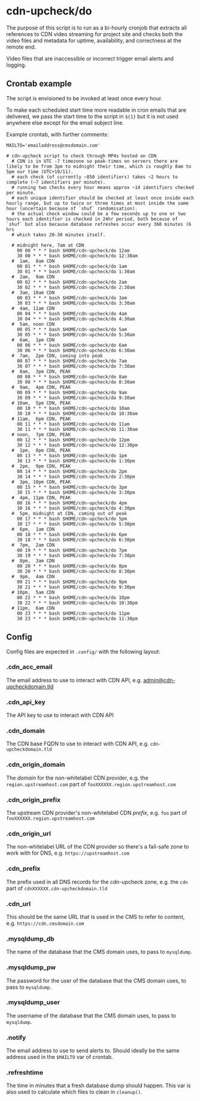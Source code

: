 ﻿# cdn-upcheck/do

The purpose of this script is to run as a bi-hourly cronjob that extracts all references to CDN video streaming for project site and checks both the video files and metadata for uptime, availability, and correctness at the remote end.

Video files that are inaccessible or incorrect trigger email alerts and logging.

## Crontab example

The script is envisioned to be invoked at least once every hour.

To make each scheduled start time more readable in cron emails that are delivered, we pass the start time to the script in `${1}` but it is not used anywhere else except for the email subject line.

Example crontab, with further comments:

```
MAILTO='emailaddress@cmsdomain.com'

# cdn-upcheck script to check through MP4s hosted on CDN
  # CDN is in UTC -7 timezone so peak-times on servers there are likely to be from 3pm to midnight their time, which is roughly 8am to 5pm our time (UTC+10/11).
  # each check (of currently ~850 identifiers) takes ~2 hours to complete (~7 identifiers per minute).
  # running two checks every hour means approx ~14 identifiers checked per minute.
  # each unique identifier should be checked at least once inside each hourly range, but up to twice or three times at most inside the same hour (uncertain because of `shuf` randomisation).
  # the actual check window could be a few seconds up to one or two hours each identifier is checked in 24hr period, both because of `shuf` but also because database refreshes occur every 360 minutes (6 hrs
  # which takes 20-30 minutes itself.

  # midnight here, 7am at CDN
    00 00 * * * bash $HOME/cdn-upcheck/do 12am
    30 00 * * * bash $HOME/cdn-upcheck/do 12:30am
  #  1am,  8am CDN
    00 01 * * * bash $HOME/cdn-upcheck/do 1am
    30 01 * * * bash $HOME/cdn-upcheck/do 1:30am
  #  2am,  9am CDN
    00 02 * * * bash $HOME/cdn-upcheck/do 2am
    30 02 * * * bash $HOME/cdn-upcheck/do 2:30am
  #  3am, 10am CDN
    00 03 * * * bash $HOME/cdn-upcheck/do 3am
    30 03 * * * bash $HOME/cdn-upcheck/do 3:30am
  #  4am, 11am CDN
    00 04 * * * bash $HOME/cdn-upcheck/do 4am
    30 04 * * * bash $HOME/cdn-upcheck/do 4:30am
  #  5am, noon CDN
    00 05 * * * bash $HOME/cdn-upcheck/do 5am
    30 05 * * * bash $HOME/cdn-upcheck/do 5:30am
  #  6am,  1pm CDN
    00 06 * * * bash $HOME/cdn-upcheck/do 6am
    30 06 * * * bash $HOME/cdn-upcheck/do 6:30am
  #  7am,  2pm CDN, coming into peak
    00 07 * * * bash $HOME/cdn-upcheck/do 7am
    30 07 * * * bash $HOME/cdn-upcheck/do 7:30am
  #  8am,  3pm CDN, PEAK
    00 08 * * * bash $HOME/cdn-upcheck/do 8am
    30 08 * * * bash $HOME/cdn-upcheck/do 8:30am
  #  9am,  4pm CDN, PEAK
    00 09 * * * bash $HOME/cdn-upcheck/do 9am
    30 09 * * * bash $HOME/cdn-upcheck/do 9:30am
  # 10am,  5pm CDN, PEAK
    00 10 * * * bash $HOME/cdn-upcheck/do 10am
    30 10 * * * bash $HOME/cdn-upcheck/do 10:30am
  # 11am,  6pm CDN, PEAK
    00 11 * * * bash $HOME/cdn-upcheck/do 11am
    30 11 * * * bash $HOME/cdn-upcheck/do 11:30am
  # noon,  7pm CDN, PEAK
    00 12 * * * bash $HOME/cdn-upcheck/do 12pm
    30 12 * * * bash $HOME/cdn-upcheck/do 12:30pm
  #  1pm,  8pm CDN, PEAK
    00 13 * * * bash $HOME/cdn-upcheck/do 1pm
    30 13 * * * bash $HOME/cdn-upcheck/do 1:30pm
  #  2pm,  9pm CDN, PEAK
    00 14 * * * bash $HOME/cdn-upcheck/do 2pm
    30 14 * * * bash $HOME/cdn-upcheck/do 2:30pm
  #  3pm, 10pm CDN, PEAK
    00 15 * * * bash $HOME/cdn-upcheck/do 3pm
    30 15 * * * bash $HOME/cdn-upcheck/do 3:30pm
  #  4pm, 11pm CDN, PEAK
    00 16 * * * bash $HOME/cdn-upcheck/do 4pm
    30 16 * * * bash $HOME/cdn-upcheck/do 4:30pm
  #  5pm, midnight at CDN, coming out of peak
    00 17 * * * bash $HOME/cdn-upcheck/do 5pm
    30 17 * * * bash $HOME/cdn-upcheck/do 5:30pm
  #  6pm,  1am CDN
    00 18 * * * bash $HOME/cdn-upcheck/do 6pm
    30 18 * * * bash $HOME/cdn-upcheck/do 6:30pm
  #  7pm,  2am CDN
    00 19 * * * bash $HOME/cdn-upcheck/do 7pm
    30 19 * * * bash $HOME/cdn-upcheck/do 7:30pm
  #  8pm,  3am CDN
    00 20 * * * bash $HOME/cdn-upcheck/do 8pm
    30 20 * * * bash $HOME/cdn-upcheck/do 8:30pm
  #  9pm,  4am CDN
    00 21 * * * bash $HOME/cdn-upcheck/do 9pm
    30 21 * * * bash $HOME/cdn-upcheck/do 9:30pm
  # 10pm,  5am CDN
    00 22 * * * bash $HOME/cdn-upcheck/do 10pm
    30 22 * * * bash $HOME/cdn-upcheck/do 10:30pm
  # 11pm,  6am CDN
    00 23 * * * bash $HOME/cdn-upcheck/do 11pm
    30 23 * * * bash $HOME/cdn-upcheck/do 11:30pm
```

## Config

Config files are expected in `.config/` with the following layout:

### .cdn_acc_email
The email address to use to interact with CDN API, e.g. admin@cdn-upcheckdomain.tld

### .cdn_api_key
The API key to use to interact with CDN API

### .cdn_domain
The CDN base FQDN to use to interact with CDN API, e.g. `cdn-upcheckdomain.tld`

### .cdn_origin_domain
The *domain* for the non-whitelabel CDN provider, e.g. the `region.upstreamhost.com` part of `fooXXXXXX.region.upstreamhost.com`

### .cdn_origin_prefix
The upstream CDN provider's non-whitelabel CDN *prefix*, e.g. `foo` part of `fooXXXXXX.region.upstreamhost.com`

### .cdn_origin_url
The non-whitelabel URL of the CDN provider so there's a fail-safe zone to work with for DNS, e.g. `https://upstreamhost.com`

### .cdn_prefix
The prefix used in all DNS records for the cdn-upcheck zone, e.g. the `cdn` part of `cdnXXXXXX.cdn-upcheckdomain.tld`

### .cdn_url
This should be the same URL that is used in the CMS to refer to content, e.g. `https://cdn.cmsdomain.com`

### .mysqldump_db
The name of the database that the CMS domain uses, to pass to `mysqldump`.

### .mysqldump_pw
The password for the user of the database that the CMS domain uses, to pass to `mysqldump`.

### .mysqldump_user
The username of the database that the CMS domain uses, to pass to `mysqldump`.

### .notify
The email address to use to send alerts to. Should ideally be the same address used in the `$MAILTO` var of crontab.

### .refreshtime
The time in minutes that a fresh database dump should happen. This var is also used to calculate which files to clean in `cleanup()`.
